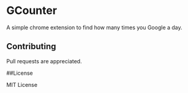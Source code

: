 # GCounter
A simple chrome extension to find how many times you Google a day.

## Contributing

Pull requests are appreciated.

##License

MIT License
